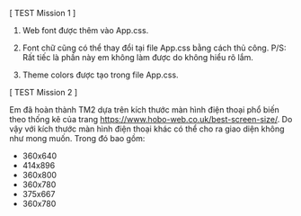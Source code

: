 [ TEST  Mission 1 ]

1. Web font được thêm vào App.css.

2. Font chữ cũng có thể thay đổi tại file App.css bằng cách thủ công.
P/S: Rất tiếc là phần này em không làm được do không hiểu rõ lắm.

3. Theme colors được tạo trong file App.css.

[ TEST  Mission 2 ]

Em đã hoàn thành TM2 dựa trên kích thước màn hình điện thoại phổ biến theo thống kê của trang https://www.hobo-web.co.uk/best-screen-size/. 
Do vậy với kích thước màn hình điện thoại khác có thể cho ra giao diện không như mong muốn.
Trong đó bao gồm: 
 * 360x640
 * 414x896
 * 360x800
 * 360x780
 * 375x667
 * 360x780
